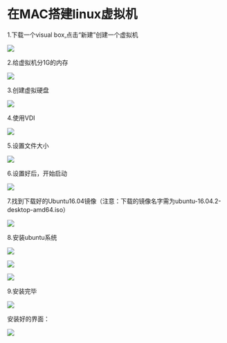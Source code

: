 # 在MAC搭建linux虚拟机

1.下载一个visual box,点击“新建”创建一个虚拟机

![](1.png)

2.给虚拟机分1G的内存

![](2.png)

3.创建虚拟硬盘

![](3.png)

4.使用VDI

![](4.png)

5.设置文件大小

![](5.png)

6.设置好后，开始启动

![](7.png)

7.找到下载好的Ubuntu16.04镜像（注意：下载的镜像名字需为ubuntu-16.04.2-desktop-amd64.iso）

![](6.png)

8.安装ubuntu系统

![](8.png)

![](9.png)

![](10.png)

9.安装完毕

![](11.png)

安装好的界面：

![](12.png)



